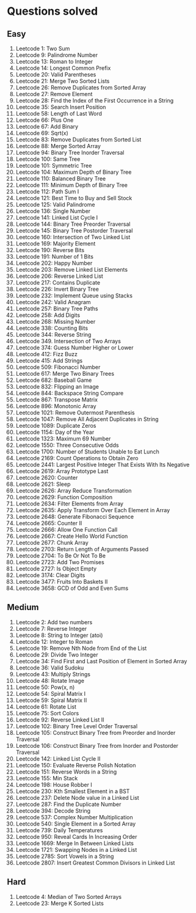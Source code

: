 # Questions solved

## Easy

1. Leetcode 1: Two Sum
2. Leetcode 9: Palindrome Number
3. Leetcode 13: Roman to Integer
4. Leetcode 14: Longest Common Prefix
5. Leetcode 20: Valid Parentheses
6. Leetcode 21: Merge Two Sorted Lists
7. Leetcode 26: Remove Duplicates from Sorted Array
8. Leetcode 27: Remove Element
9. Leetcode 28: Find the Index of the First Occurrence in a String
10. Leetcode 35: Search Insert Position
11. Leetcode 58: Length of Last Word
12. Leetcode 66: Plus One
13. Leetcode 67: Add Binary
14. Leetcode 69: Sqrt(x)
15. Leetcode 83: Remove Duplicates from Sorted List
16. Leetcode 88: Merge Sorted Array
17. Leetcode 94: Binary Tree Inorder Traversal
18. Leetcode 100: Same Tree
19. Leetcode 101: Symmetric Tree
20. Leetcode 104: Maximum Depth of Binary Tree
21. Leetcode 110: Balanced Binary Tree
22. Leetcode 111: Minimum Depth of Binary Tree 
23. Leetcode 112: Path Sum I
24. Leetcode 121: Best Time to Buy and Sell Stock
25. Leetcode 125: Valid Palindrome
26. Leetcode 136: Single Number
27. Leetcode 141: Linked List Cycle I
28. Leetcode 144: Binary Tree Preorder Traversal
29. Leetcode 145: Binary Tree Postorder Traversal
30. Leetcode 160: Intersection of Two Linked List
31. Leetcode 169: Majority Element
32. Leetcode 190: Reverse Bits
33. Leetcode 191: Number of 1 Bits
34. Leetcode 202: Happy Number
35. Leetcode 203: Remove Linked List Elements
36. Leetcode 206: Reverse Linked List
37. Leetcode 217: Contains Duplicate
38. Leetcode 226: Invert Binary Tree
39. Leetcode 232: Implement Queue using Stacks
40. Leetcode 242: Valid Anagram
41. Leetcode 257: Binary Tree Paths
42. Leetcode 258: Add Digits
43. Leetcode 268: Missing Number
44. Leetcode 338: Counting Bits
45. Leetcode 344: Reverse String
46. Leetcode 349. Intersection of Two Arrays
47. Leetcode 374: Guess Number Higher or Lower
48. Leetcode 412: Fizz Buzz
49. Leetcode 415: Add Strings
50. Leetcode 509: Fibonacci Number
51. Leetcode 617: Merge Two Binary Trees
52. Leetcode 682: Baseball Game
53. Leetcode 832: Flipping an Image
54. Leetcode 844: Backspace String Compare
55. Leetcode 867: Transpose Matrix
56. Leetcode 896: Monotonic Array
57. Leetcode 1021: Remove Outermost Parenthesis
58. Leetcode 1047: Remove All Adjacent Duplicates in String
59. Leetcode 1089: Duplicate Zeros
60. Leetcode 1154: Day of the Year
61. Leetcode 1323: Maximum 69 Number
62. Leetcode 1550: Three Consecutive Odds
63. Leetcode 1700: Number of Students Unable to Eat Lunch
64. Leetcode 2169: Count Operations to Obtain Zero
65. Leetcode 2441: Largest Positive Integer That Exists With Its Negative
66. Leetcode 2619: Array Prototype Last
67. Leetcode 2620: Counter
68. Leetcode 2621: Sleep
69. Leetcode 2626: Array Reduce Transformation
70. Leetcode 2629: Function Composition
71. Leetcode 2634: Filter Elements from Array
72. Leetcode 2635: Apply Transform Over Each Element in Array
73. Leetcode 2648: Generate Fibonacci Sequence
74. Leetcode 2665: Counter II
75. Leetcode 2666: Allow One Function Call
76. Leetcode 2667: Create Hello World Function
77. Leetcode 2677: Chunk Array
78. Leetcode 2703: Return Length of Arguments Passed
79. Leetcode 2704: To Be Or Not To Be
80. Leetcode 2723: Add Two Promises
81. Leetcode 2727: Is Object Empty
82. Leetcode 3174: Clear Digits
83. Leetcode 3477: Fruits Into Baskets II
84. Leetcode 3658: GCD of Odd and Even Sums

## Medium

1. Leetcode 2: Add two numbers
2. Leetcode 7: Reverse Integer
3. Leetcode 8: String to Integer (atoi)
4. Leetcode 12: Integer to Roman
5. Leetcode 19: Remove Nth Node from End of the List
6. Leetcode 29: Divide Two Integer
7. Leetcode 34: Find First and Last Position of Element in Sorted Array
8. Leetcode 36: Valid Sudoku
9. Leetcode 43: Multiply Strings
10. Leetcode 48: Rotate Image
11. Leetcode 50: Pow(x, n)
12. Leetcode 54: Spiral Matrix I
13. Leetcode 59: Spiral Matrix II
14. Leetcode 61: Rotate List
15. Leetcode 75: Sort Colors
16. Leetcode 92: Reverse Linked List II
17. Leetcode 102: Binary Tree Level Order Traversal
18. Leetcode 105: Construct Binary Tree from Preorder and Inorder Traversal
19. Leetcode 106: Construct Binary Tree from Inorder and Postorder Traversal
20. Leetcode 142: Linked List Cycle II
21. Leetcode 150: Evaluate Reverse Polish Notation
22. Leetcode 151: Reverse Words in a String
23. Leetcode 155: Min Stack
24. Leetcode 198: House Robber I
25. Leetcode 230: Kth Smallest Element in a BST
26. Leetcode 237: Delete Node value in a Linked List
27. Leetcode 287: Find the Duplicate Number
28. Leetcode 394: Decode String
29. Leetcode 537: Complex Number Multiplication
30. Leetcode 540: Single Element in a Sorted Array
31. Leetcode 739: Daily Temperatures
32. Leetcode 950: Reveal Cards In Increasing Order
33. Leetcode 1669: Merge In Between Linked Lists
34. Leetcode 1721: Swapping Nodes in a Linked List
35. Leetcode 2785: Sort Vowels in a String
36. Leetcode 2807: Insert Greatest Common Divisors in Linked List

## Hard

1. Leetcode 4: Median of Two Sorted Arrays
2. Leetcode 23: Merge K Sorted Lists
